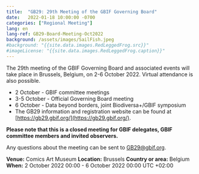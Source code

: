 ```yaml
---
title:  "GB29: 29th Meeting of the GBIF Governing Board"
date:   2022-01-18 10:00:00 -0700
categories: ["Regional Meeting"]
lang: en
lang-ref: GB29-Board-Meeting-Oct2022
background: /assets/images/SailFish.jpeg
#background: "{{site.data.images.RedLeggedFrog.src}}"
#imageLicense: "{{site.data.images.RedLeggedFrog.caption}}"
---
```


The 29th meeting of the GBIF Governing Board and associated events will take place in Brussels, Belgium, on 2-6 October 2022. Virtual attendance is also possible.

- 2 October - GBIF committee meetings
- 3-5 October - Official Governing Board meeting
- 6 October - Data beyond borders, joint Biodiversa+/GBIF symposium
- The GB29 information and registration website can be found at [https://gb29.gbif.org/](https://gb29.gbif.org/).

**Please note that this is a closed meeting for GBIF delegates, GBIF committee members and invited observers.**

Any questions about the meeting can be sent to [GB29@gbif.org](mailto:GB29@gbif.org).

**Venue:** Comics Art Museum
**Location:** Brussels
**Country or area:** Belgium
**When:** 2 October 2022 00:00 - 6 October 2022 00:00 UTC +02:00
